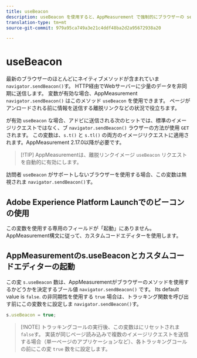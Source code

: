 ```yaml
---
title: useBeacon
description: useBeacon を使用すると、AppMeasurement で強制的にブラウザーの sendBeacon API を使用できます
translation-type: tm+mt
source-git-commit: 979a95ca749a3e21c4ddf48ba2d2a95672938a20

---
```



# useBeacon

最新のブラウザーのほとんどにネイティブメソッドが含まれていま `navigator.sendBeacon()`す。 HTTP経由でWebサーバーに少量のデータを非同期に送信します。 変数が有効な場合、AppMeasurement `navigator.sendBeacon()` はこのメソッド `useBeacon` を使用できます。 ページがアンロードされる前に情報を送信する離脱リンクなどの状況で役立ちます。

が有効 `useBeacon` な場合、アドビに送信される次のヒットでは、標準のイメージリクエストではなく、ブ `navigator.sendBeacon()` ラウザーの方法が使用 `GET` されます。 この変数は、`s.t()` と `s.tl()` の両方のイメージリクエストに適用されます。AppMeasurement 2.17.0以降が必要です。

> [!TIP] AppMeasurementは、離脱リンクイメージ `useBeacon` リクエストを自動的に有効にします。

訪問者 `useBeacon` がサポートしないブラウザーを使用する場合、この変数は無視されま `navigator.sendBeacon()`す。

## Adobe Experience Platform Launchでのビーコンの使用

この変数を使用する専用のフィールドが「起動」にありません。 AppMeasurement構文に従って、カスタムコードエディターを使用します。

## AppMeasurementのs.useBeaconとカスタムコードエディターの起動

この変 `s.useBeacon` 数は、AppMeasurementがブラウザーのメソッドを使用するかどうかを決定するブール値 `navigator.sendBeacon()` です。 Its default value is `false`. の非同期性を使用する `true` 場合は、トラッキング関数を呼び出す前にこの変数をに設定しま `navigator.sendBeacon()`す。

```js
s.useBeacon = true;
```

> [!NOTE] トラッキングコールの実行後、この変数はにリセットされま `false`す。 実装が同じページ読み込みで複数のイメージリクエストを送信する場合（単一ページのアプリケーションなど）、各トラッキングコールの前にこの変 `true` 数をに設定します。
